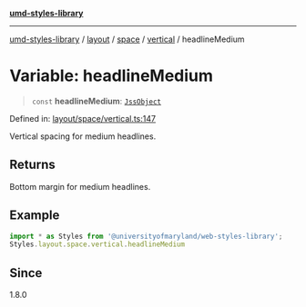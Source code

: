 [**umd-styles-library**](../../../../../../README.md)

***

[umd-styles-library](../../../../../../modules.md) / [layout](../../../../../README.md) / [space](../../../README.md) / [vertical](../README.md) / headlineMedium

# Variable: headlineMedium

> `const` **headlineMedium**: [`JssObject`](../../../../../../utilities/namespaces/transform/type-aliases/JssObject.md)

Defined in: [layout/space/vertical.ts:147](https://github.com/UMD-Digital/design-system/blob/8c958a0419ab79ba8bcba0aabd12f79a69ac5834/packages/styles/source/layout/space/vertical.ts#L147)

Vertical spacing for medium headlines.

## Returns

Bottom margin for medium headlines.

## Example

```typescript
import * as Styles from '@universityofmaryland/web-styles-library';
Styles.layout.space.vertical.headlineMedium
```

## Since

1.8.0
